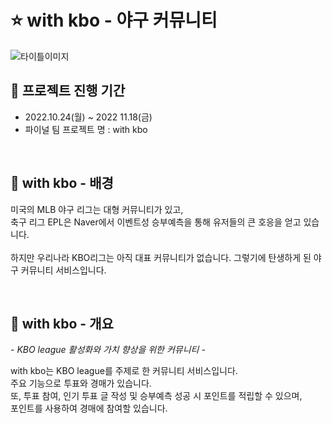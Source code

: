 # ⭐️ with kbo - 야구 커뮤니티 

![타이틀이미지](https://user-images.githubusercontent.com/124366993/219135142-b1ca7225-84e8-4933-acf0-16a9cf38a0ca.png)


## 💜 프로젝트 진행 기간
- 2022.10.24(월) ~ 2022 11.18(금) 
- 파이널 팀 프로젝트 명 : with kbo


</br>

## 🎵 with kbo - 배경
미국의 MLB 야구 리그는 대형 커뮤니티가 있고,  
축구 리그 EPL은 Naver에서 이벤트성 승부예측을 통해 유저들의 큰 호응을 얻고 있습니다.  
<br/>
하지만 우리나라 KBO리그는 아직 대표 커뮤니티가 없습니다. 그렇기에 탄생하게 된 야구 커뮤니티 서비스입니다.  

</br>

## 💜 with kbo - 개요
*- KBO league 활성화와 가치 향상을 위한 커뮤니티 -*  

with kbo는 KBO league를 주제로 한 커뮤니티 서비스입니다.   
주요 기능으로 투표와 경매가 있습니다.  
또, 투표 참여, 인기 투표 글 작성 및 승부예측 성공 시 포인트를 적립할 수 있으며,   
포인트를 사용하여 경매에 참여할 있습니다.   

</br>
